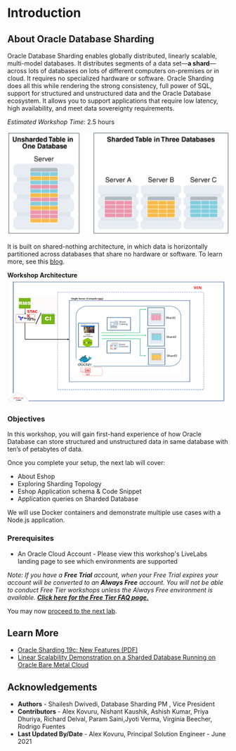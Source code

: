 # Introduction

## About Oracle Database Sharding
Oracle Database Sharding enables globally distributed, linearly scalable, multi-model databases. It distributes segments of a data set—**a shard**—across lots of databases on lots of different computers on-premises or in cloud. It requires no specialized hardware or software. Oracle Sharding does all this while rendering the strong consistency, full power of SQL, support for structured and unstructured data and the Oracle Database ecosystem. It allows you to support applications that require low latency, high availability, and meet data sovereignty requirements.

*Estimated Workshop Time:*  2.5 hours

![](images/sharding1.JPG " ")

It is built on shared-nothing architecture, in which data is horizontally partitioned across databases that share no hardware or software. To learn more, see this [blog](https://blogs.oracle.com/database/sharding-oracle-database-cloud-service-v2).

**Workshop Architecture**
![](images/sharding2.JPG " ")

### Objectives
In this workshop, you will gain first-hand experience of how Oracle Database can store structured and unstructured data in same database with ten’s of petabytes of data.

Once you complete your setup, the next lab will cover:

- About Eshop
- Exploring Sharding Topology
- Eshop Application schema & Code Snippet
- Application queries on Sharded Database

We will use Docker containers and demonstrate multiple use cases with a Node.js application.

### Prerequisites
- An Oracle Cloud Account - Please view this workshop's LiveLabs landing page to see which environments are supported

*Note: If you have a **Free Trial** account, when your Free Trial expires your account will be converted to an **Always Free** account. You will not be able to conduct Free Tier workshops unless the Always Free environment is available. **[Click here for the Free Tier FAQ page.](https://www.oracle.com/cloud/free/faq.html)***

You may now [proceed to the next lab](#next).

## Learn More
- [Oracle Sharding 19c: New Features (PDF)](https://www.oracle.com/a/tech/docs/sharding-19c-new-features.pdf)
- [Linear Scalability Demonstration on a Sharded Database Running on Oracle Bare Metal Cloud](https://www.oracle.com/technetwork/database/availability/oraclesharding-200-3588532.mp4)

## Acknowledgements
* **Authors** - Shailesh Dwivedi, Database Sharding PM , Vice President
* **Contributors** - Alex Kovuru, Nishant Kaushik, Ashish Kumar, Priya Dhuriya, Richard Delval, Param Saini,Jyoti Verma, Virginia Beecher, Rodrigo Fuentes
* **Last Updated By/Date** - Alex Kovuru, Principal Solution Engineer - June 2021


